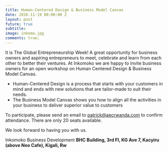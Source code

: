 ```yaml
---
title: Human-Centered Design & Business Model Canvas
date: 2016-11-19 00:00:00 Z
layout: post
future: true
subtitle:
image: inkomo.jpg
comments: true;
---
```


It is The Global Entrepreneurship Week! A great opportunity for business owners and aspiring entrepreneurs to meet, celebrate and learn from each other to better their ventures.
At Inkomoko we are happy to invite business owners for an open workshop on Human Centered Design & Business Model Canvas.
- Human-Centered Design is a process that starts with your customers in mind and ends with new solutions that are tailor-made to suit their needs.
- The Business Model Canvas shows you how to align all the activities in your business to deliver superior value to customers

To participate, please send an email to patrick@aecrwanda.com to confirm attendance. There are only 20 seats available.

We look forward to having you with us.


Inkomoko Business Development
<strong>BHC Building, 3rd Fl, KG Ave 7, Kacyiru (above Neo Cafe), Kigali, Rw</strong>
